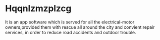 # Hqqnlzmzplzcg
It is an app software which is  served for all the electrical-motor owners,provided them with  rescue all around the city and convient repair services, in order to reduce road accidents and  outdoor trouble. 
